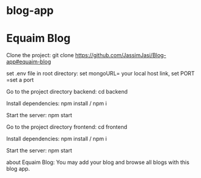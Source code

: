 # blog-app

# Equaim Blog

Clone the project:
git clone https://github.com/JassimJasi/Blog-app#equaim-blog

set .env file in root directory:
set mongoURL= your local host link,
set PORT =set a port

Go to the project directory backend:
cd backend

Install dependencies:
npm install / npm i

Start the server:
npm start

Go to the project directory frontend:
cd frontend

Install dependencies:
npm install / npm i

Start the server:
npm start

about Equaim Blog:
You may add your blog and browse all blogs with this blog app.
